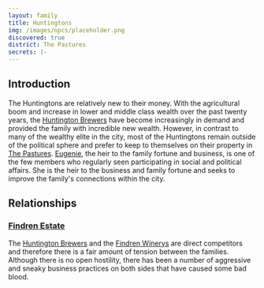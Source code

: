 ```yaml
---
layout: family
title: Huntingtons
img: /images/npcs/placeholder.png
discovered: true
district: The Pastures
secrets: |-
---
```

## Introduction
The Huntingtons are relatively new to their money. With the agricultural boom and increase in lower and middle class wealth over the past twenty years, the [Huntington Brewers](../../locations/huntington-brewers/) have become increasingly in demand and provided the family with incredible new wealth. However, in contrast to many of the wealthy elite in the city, most of the Huntingtons remain outside of the political sphere and prefer to keep to themselves on their property in [The Pastures](../../locations/the-pastures/). [Eugenie](../../npcs/eugenie-huntington/), the heir to the family fortune and business, is one of the few members who regularly seen participating in social and political affairs. She is the heir to the business and family fortune and seeks to improve the family's connections within the city.

## Relationships

### [Findren Estate](../findren/)
The [Huntington Brewers](../../locations/huntington-brewers/) and the [Findren Winerys](../../locations/findren-winery/) are direct competitors and therefore there is a fair amount of tension between the families. Although there is no open hostility, there has been a number of aggressive and sneaky business practices on both sides that have caused some bad blood.
